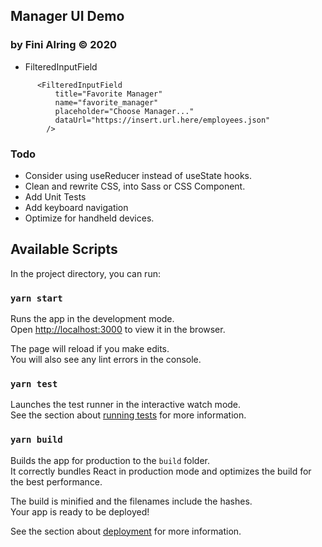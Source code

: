 ## Manager UI Demo
### by Fini Alring &copy; 2020
- FilteredInputField
```
      <FilteredInputField 
          title="Favorite Manager"
          name="favorite_manager"
          placeholder="Choose Manager..."
          dataUrl="https://insert.url.here/employees.json"
        />
```

### Todo
- Consider using useReducer instead of useState hooks.
- Clean and rewrite CSS, into Sass or CSS Component.
- Add Unit Tests
- Add keyboard navigation
- Optimize for handheld devices.

## Available Scripts

In the project directory, you can run:

### `yarn start`

Runs the app in the development mode.<br />
Open [http://localhost:3000](http://localhost:3000) to view it in the browser.

The page will reload if you make edits.<br />
You will also see any lint errors in the console.

### `yarn test`

Launches the test runner in the interactive watch mode.<br />
See the section about [running tests](https://facebook.github.io/create-react-app/docs/running-tests) for more information.

### `yarn build`

Builds the app for production to the `build` folder.<br />
It correctly bundles React in production mode and optimizes the build for the best performance.

The build is minified and the filenames include the hashes.<br />
Your app is ready to be deployed!

See the section about [deployment](https://facebook.github.io/create-react-app/docs/deployment) for more information.

